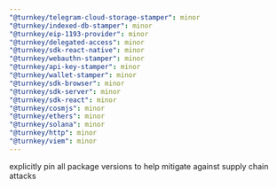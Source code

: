 ```yaml
---
"@turnkey/telegram-cloud-storage-stamper": minor
"@turnkey/indexed-db-stamper": minor
"@turnkey/eip-1193-provider": minor
"@turnkey/delegated-access": minor
"@turnkey/sdk-react-native": minor
"@turnkey/webauthn-stamper": minor
"@turnkey/api-key-stamper": minor
"@turnkey/wallet-stamper": minor
"@turnkey/sdk-browser": minor
"@turnkey/sdk-server": minor
"@turnkey/sdk-react": minor
"@turnkey/cosmjs": minor
"@turnkey/ethers": minor
"@turnkey/solana": minor
"@turnkey/http": minor
"@turnkey/viem": minor
---
```


explicitly pin all package versions to help mitigate against supply chain attacks
